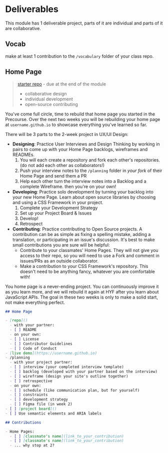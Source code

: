 # Deliverables

This module has 1 deliverable project, parts of it are individual and parts of it are collaborative.

## Vocab

make at least 1 contribution to the `/vocabulary` folder of your class repo.

## Home Page

> [starter repo]() - due at the end of the module
>
> - collaborative design
> - individual development
> - open-source contributing

You've come full circle, time to rebuild that home page you started in the Precourse. Over the next two weeks you will be rebuilding your home page at `username.github.io` to showcase everything you've learned so far.

There will be 3 parts to the 2-week project in UX/UI Design:

- **Designing**: Practice User Interviews and Design Thinking by working in pairs to come up with your Home Page backlogs, wireframes and READMEs.
  1. You will each create a repository and fork each other's repositories. (do not add each other as collaborators!)
  2. Push your interview notes to the `/planning` folder in _your fork_ of their Home Page and send them a PR
  3. Help each other turn the interview notes into a Backlog and a complete Wireframe. then you're on your own!
- **Developing**: Practice solo development by turning your backlog into your new Home Page. Learn about open source libraries by choosing and using a CSS Framework in your project.
  1. Complete your Development Strategy
  2. Set up your Project Board & Issues
  3. Develop!
  4. Retrospect
- **Contributing**: Practice contributing to Open Source projects. A contribution can be as simple as fixing a spelling mistake, adding a translation, or participating in an issue's discussion. It's best to make small contributions you are sure will be helpful:
  - Contribute to your classmates' Home Pages. They will not give you access to their repo, so you will need to use a Fork and comment in issues/PRs as an outside collaborator.
  - Make a contribution to your CSS Framework's repository. This doesn't need to be anything fancy, whatever you are comfortable with!

You home page is a never-ending project. You can continuously improve it as you learn more, and we will rebuild it again at HYF after you learn about JavaScript APIs. The goal in these two weeks is only to make a solid start, not make everything perfect.

```markdown
## Home Page

- [repo]()
  - with your partner:
  - [ ] README
  - on your own:
  - [ ] License
  - [ ] Contributor Guidelines
  - [ ] Code of Conduct
- [live demo](https://username.github.io)
- /planning
  - with your project partner:
  - [ ] interview (your completed interview template)
  - [ ] backlog (developed with your partner based on the interview)
  - [ ] wireframe (design your site's outline together)
  - [ ] retrospective
  - on your own:
  - [ ] schedule (like communication plan, but for yourself)
  - [ ] constraints
  - [ ] development strategy
  - [ ] Figma file (in week 2)
- [ ] [project board]()
- [ ] Use semantic elements and ARIA labels

## Contributions

- Home Pages:
  - [ ] [classmate's name](link_to_your_contribution)
  - [ ] [classmate's name](link_to_your_contribution)
  - ... why stop at 2?
```
